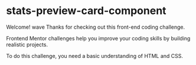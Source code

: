 # stats-preview-card-component
Welcome! wave Thanks for checking out this front-end coding challenge.

Frontend Mentor challenges help you improve your coding skills by building realistic projects.

To do this challenge, you need a basic understanding of HTML and CSS.
